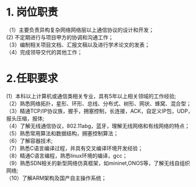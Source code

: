 # 1. 岗位职责
（1）主要负责异构复杂网络网络层以上通信协议的设计和开发；  
 (2) 不定期进行与项目甲方的协调和沟通工作；  
（3）编制相关项目文档、汇报文稿以及进行学术论文的发表；  
（4）完成领导交代的其他工作；  
# 2.任职要求
 (1）本科以上计算机或通信类相关专业，具有5年以上相关领域的工作经验;  
（2）熟悉网络拓扑，星形、环形、总线、分布式、树形、网状、蜂窝、混合型；  
（3）精通TCP/IP协议族，握手，拥塞控制，长连接，ACK，自定义IP包，UDP，报头压缩，报体;  
（4）了解无线通信协议，802.11abg，蓝牙，理解无线网络和有线网络的特点；  
（5）熟悉常用算法和数据结构，拥塞控制算法；  
（6）了解容器技术;  
（7）熟悉C语言编译过程，并具有交叉编译环境开发经验；  
（8）精通C语言编程，熟悉linux环境的编译，gcc；  
（9）熟悉SDN相关的新型网络仿真框架，如mininet,ONOS等，了解无线自组织网络;  
（10）了解ARM架构及国产自主操作系统；  
